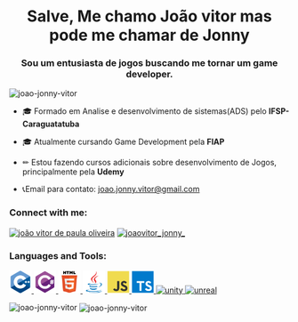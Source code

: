 <h1 align="center">Salve, Me chamo João vitor mas pode me chamar de Jonny</h1>
<h3 align="center">Sou um entusiasta de jogos buscando me tornar um game developer.</h3>

<p align="left"> <img src="https://komarev.com/ghpvc/?username=joao-jonny-vitor&label=Profile%20views&color=009405&style=flat" alt="joao-jonny-vitor" /> </p>

- 🎓 Formado em Analise e desenvolvimento de sistemas(ADS) pelo **IFSP-Caraguatatuba**

- 🎓 Atualmente cursando Game Development pela **FIAP**

- ✏ Estou fazendo cursos adicionais sobre desenvolvimento de Jogos, principalmente pela **Udemy**

- 📞Email para contato: joao.jonny.vitor@gmail.com

<h3 align="left">Connect with me:</h3>
<p align="left">
<a href="https://www.linkedin.com/in/jo%C3%A3o-vitor-de-paula-oliveira-0b70a92a1/" target="blank"><img align="center" src="https://raw.githubusercontent.com/rahuldkjain/github-profile-readme-generator/master/src/images/icons/Social/linked-in-alt.svg" alt="joão vitor de paula oliveira" height="30" width="40" /></a>
<a href="https://instagram.com/joaovitor_jonny_" target="blank"><img align="center" src="https://raw.githubusercontent.com/rahuldkjain/github-profile-readme-generator/master/src/images/icons/Social/instagram.svg" alt="joaovitor_jonny_" height="30" width="40" /></a>
</p>

<h3 align="left">Languages and Tools:</h3>
<p align="left"> <a href="https://www.w3schools.com/cpp/" target="_blank" rel="noreferrer"> <img src="https://raw.githubusercontent.com/devicons/devicon/master/icons/cplusplus/cplusplus-original.svg" alt="cplusplus" width="40" height="40"/> </a> <a href="https://www.w3schools.com/cs/" target="_blank" rel="noreferrer"> <img src="https://raw.githubusercontent.com/devicons/devicon/master/icons/csharp/csharp-original.svg" alt="csharp" width="40" height="40"/> </a> <a href="https://www.w3.org/html/" target="_blank" rel="noreferrer"> <img src="https://raw.githubusercontent.com/devicons/devicon/master/icons/html5/html5-original-wordmark.svg" alt="html5" width="40" height="40"/> </a> <a href="https://www.java.com" target="_blank" rel="noreferrer"> <img src="https://raw.githubusercontent.com/devicons/devicon/master/icons/java/java-original.svg" alt="java" width="40" height="40"/> </a> <a href="https://developer.mozilla.org/en-US/docs/Web/JavaScript" target="_blank" rel="noreferrer"> <img src="https://raw.githubusercontent.com/devicons/devicon/master/icons/javascript/javascript-original.svg" alt="javascript" width="40" height="40"/> </a> <a href="https://www.typescriptlang.org/" target="_blank" rel="noreferrer"> <img src="https://raw.githubusercontent.com/devicons/devicon/master/icons/typescript/typescript-original.svg" alt="typescript" width="40" height="40"/> </a> <a href="https://unity.com/" target="_blank" rel="noreferrer"> <img src="https://www.vectorlogo.zone/logos/unity3d/unity3d-icon.svg" alt="unity" width="40" height="40"/> </a> <a href="https://unrealengine.com/" target="_blank" rel="noreferrer"> <img src="https://raw.githubusercontent.com/kenangundogan/fontisto/036b7eca71aab1bef8e6a0518f7329f13ed62f6b/icons/svg/brand/unreal-engine.svg" alt="unreal" width="40" height="40"/> </a> </p>

<p><img align="left" src="https://github-readme-stats.vercel.app/api/top-langs?username=joao-jonny-vitor&show_icons=true&theme=dark&text_color=009405&locale=en&layout=compact" alt="joao-jonny-vitor" /></p>

<p>&nbsp;<img align="center" src="https://github-readme-stats.vercel.app/api?username=joao-jonny-vitor&show_icons=true&theme=dark&text_color=009405&locale=en" alt="joao-jonny-vitor" /></p>
